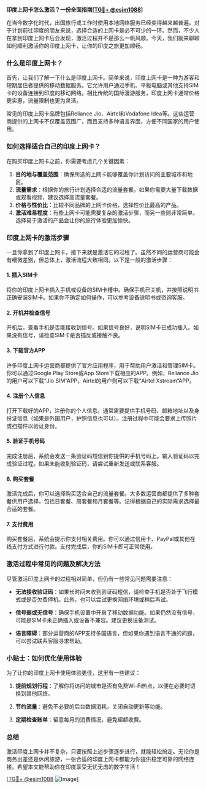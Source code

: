 **印度上网卡怎么激活？一份全面指南[[TG💪+ @esim1088](https://t.me/s/esim1088)]**

在当今数字化时代，出国旅行或工作时使用本地网络服务已经变得越来越普遍。对于计划前往印度的朋友来说，选择合适的上网卡是必不可少的一环。然而，不少人在拿到印度上网卡后会发现，激活过程并不是那么一帆风顺。今天，我们就来聊聊如何顺利激活你的印度上网卡，让你的印度之旅更加顺畅。

### 什么是印度上网卡？

首先，让我们了解一下什么是印度上网卡。简单来说，印度上网卡是一种为游客和短期居住者提供的移动数据服务。它允许用户通过手机、平板电脑或其他支持SIM卡的设备连接到印度的移动网络。相比传统的国际漫游服务，印度上网卡通常价格更实惠，流量限制也更为灵活。

常见的印度上网卡品牌包括Reliance Jio、Airtel和Vodafone Idea等。这些运营商提供的上网卡不仅覆盖范围广，而且支持多种语言界面，方便不同国家的用户使用。

### 如何选择适合自己的印度上网卡？

在购买印度上网卡之前，你需要考虑几个关键因素：

1. **目的地与覆盖范围**：确保所选的上网卡能够覆盖你计划访问的主要城市和地区。
2. **流量需求**：根据你的旅行计划选择合适的流量套餐。如果你需要大量下载数据或观看视频，建议选择高流量套餐。
3. **价格与性价比**：比较不同品牌的上网卡价格，选择性价比最高的产品。
4. **激活难易程度**：有些上网卡可能需要复杂的激活步骤，而另一些则非常简单。选择易于激活的产品会让你的旅行体验更加愉快。

### 印度上网卡的激活步骤

一旦你拿到了印度上网卡，接下来就是激活它的过程了。虽然不同的运营商可能会有细微差别，但总体上，激活流程大致相同。以下是一般的激活步骤：

#### 1. 插入SIM卡

将你的印度上网卡插入手机或设备的SIM卡槽中。确保手机已关机，并按照说明书正确安装SIM卡。如果你不确定如何操作，可以参考设备说明书或咨询客服。

#### 2. 开机并检查信号

开机后，查看手机是否能接收到信号。如果信号良好，说明SIM卡已成功插入。如果没有信号，请检查SIM卡是否插反或接触不良。

#### 3. 下载官方APP

许多印度上网卡运营商都提供了官方应用程序，用于帮助用户激活和管理SIM卡。你可以通过Google Play Store或App Store下载相应的APP。例如，Reliance Jio的用户可以下载“Jio SIM”APP，Airtel的用户则可以下载“Airtel Xstream”APP。

#### 4. 注册个人信息

打开下载好的APP，注册你的个人信息。通常需要提供手机号码、邮箱地址以及身份证信息（如果是外国用户，护照信息也可以）。注册过程中可能会要求上传照片或扫描件以验证身份。

#### 5. 验证手机号码

完成注册后，系统会发送一条验证码短信到你提供的手机号码上。输入验证码以完成验证过程。如果未能收到验证码，请尝试重新发送或联系客服。

#### 6. 购买套餐

激活完成后，你可以选择购买适合自己的流量套餐。大多数运营商都提供了多种套餐供用户选择，包括日套餐、周套餐和月套餐等。记得根据自己的实际需求选择最合适的套餐。

#### 7. 支付费用

购买套餐后，系统会提示你支付相关费用。你可以通过信用卡、PayPal或其他在线支付方式进行付款。支付完成后，你的SIM卡即可正常使用。

### 激活过程中常见的问题及解决方法

尽管激活印度上网卡的过程相对简单，但仍有一些常见问题需要注意：

- **无法接收验证码**：如果长时间未收到验证码短信，请检查手机是否处于飞行模式或是否欠费停机。此外，也可以尝试更换网络环境或稍后再试。
  
- **信号弱或无信号**：确保手机设置中开启了移动数据功能。如果仍然没有信号，可能是SIM卡未正确插入或设备不兼容。建议更换设备测试。

- **语言障碍**：部分运营商的APP支持多国语言，但如果你遇到语言不通的问题，可以尝试联系客服寻求帮助。

### 小贴士：如何优化使用体验

为了让你的印度上网卡使用体验更佳，这里有一些建议：

1. **提前规划行程**：了解你将访问的城市是否有免费Wi-Fi热点，以便在必要时切换到其他网络。
   
2. **节约流量**：避免不必要的后台数据消耗，关闭自动更新等功能。

3. **定期检查账单**：留意每月的消费情况，避免超额收费。

### 总结

激活印度上网卡并不复杂，只要按照上述步骤逐步进行，就能轻松搞定。无论你是商务出差还是休闲旅游，一张合适的印度上网卡都能为你提供稳定可靠的网络连接。希望本文能帮助你在印度享受无忧无虑的数字生活！

[[TG💪+ @esim1088](https://t.me/s/esim1088) ![Image](https://i.postimg.cc/4NQfJmqS/Snipaste-2025-05-13-00-14-12.png)]